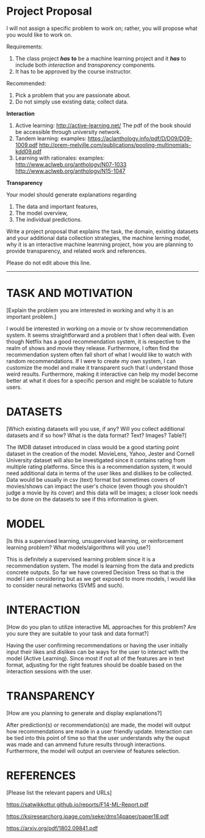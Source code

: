 # Project Proposal

I will not assign a specific problem to work on; rather, you will propose what you would like to work on.

Requirements:

1. The class project **_has_** **to** be a machine learning project and it **_has_** to include both *interaction* and *transparency* components.
1. It has to be approved by the course instructor.

Recommended:

1. Pick a problem that you are passionate about.
1. Do not simply use existing data; collect data.

**Interaction**

1. Active learning: http://active-learning.net/ The pdf of the book should be accessible through university network.
1. Tandem learning: examples: https://aclanthology.info/pdf/D/D09/D09-1009.pdf http://prem-melville.com/publications/pooling-multinomials-kdd09.pdf
1. Learning with rationales: examples: http://www.aclweb.org/anthology/N07-1033 http://www.aclweb.org/anthology/N15-1047

**Transparency**

Your model should generate explanations regarding
1. The data and important features,
1. The model overview,
1. The individual predictions.

Write a project proposal that explains the task, the domain, existing datasets and your additional data collection strategies, the machine lerning model, why it is an interactive machine leanrning project, how you are planning to provide transparency, and related work and references.

Please do not edit above this line.

---

# TASK AND MOTIVATION

[Explain the problem you are interested in working and why it is an important problem.]

I would be interested in working on a movie or tv show recommendation system. It seems straightforward and a problem that I often deal with. Even though Netflix has a good recommendation system, it is respective to the realm of shows and movie they release. Furthermore, I often find the recommendation system often fall short of what I would like to watch with random recommendations. If I were to create my own system, I can customize the model and make it transparent such that I understand those weird results. Furthermore, making it interactive can help my model become better at what it does for a specific person and might be scalable to future users.

# DATASETS

[Which existing datasets will you use, if any? Will you collect additional datasets and if so how? What is the data format? Text? Images? Table?]

The IMDB dataset introduced in class would be a good starting point dataset in the creation of the model. MovieLens, Yahoo, Jester and Cornell University dataset will also be investigated since it contains rating from multiple rating platforms. Since this is a recommendation system, it would need additional data in terms of the user likes and dislikes to be collected. Data would be usually in csv (text) format but sometimes covers of movies/shows can impact the user's choice (even though you shouldn't judge a movie by its cover) and this data will be images; a closer look needs to be done on the datasets to see if this information is given.

# MODEL

[Is this a supervised learning, unsupervised learning, or reinforcement learning problem? What models/algorithms will you use?]

This is definitely a supervised learning problem since it is a recommendation system. The model is learning from the data and predicts concrete outputs. So far we have covered Decision Tress so that is the model I am considering but as we get exposed to more models, I would like to consider neural networks (SVMS and such).

# INTERACTION

[How do you plan to utilize interactive ML approaches for this problem? Are you sure they are suitable to your task and data format?]

Having the user confirming recommendations or having the user initially input their likes and dislikes can be ways for the user to interact with the model (Active Learning). Since most if not all of the features are in text format, adjusting for the right features should be doable based on the interaction sessions with the user.


# TRANSPARENCY

[How are you planning to generate and display explanations?]

After prediction(s) or recommendation(s) are made, the model will output how recommendations are made in a user friendly update. Interaction can be tied into this point of time so that the user understands why the ouput was made and can ammend future results through interactions. Furthermore, the model will output an overview of features selection.



# REFERENCES

[Please list the relevant papers and URLs]

https://satwikkottur.github.io/reports/F14-ML-Report.pdf

https://ksiresearchorg.ipage.com/seke/dms14paper/paper18.pdf

https://arxiv.org/pdf/1802.09841.pdf
